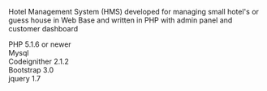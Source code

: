 Hotel Management System (HMS) developed for managing small hotel's or guess house in Web Base and written in PHP with admin panel and customer dashboard

PHP 5.1.6 or newer</br>
Mysql</br>
Codeignither 2.1.2</br>
Bootstrap 3.0</br>
jquery 1.7</br>
